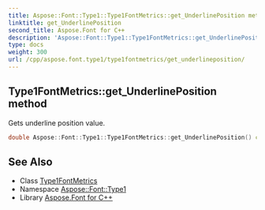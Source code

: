```yaml
---
title: Aspose::Font::Type1::Type1FontMetrics::get_UnderlinePosition method
linktitle: get_UnderlinePosition
second_title: Aspose.Font for C++
description: 'Aspose::Font::Type1::Type1FontMetrics::get_UnderlinePosition method. Gets underline position value in C++.'
type: docs
weight: 300
url: /cpp/aspose.font.type1/type1fontmetrics/get_underlineposition/
---
```

## Type1FontMetrics::get_UnderlinePosition method


Gets underline position value.

```cpp
double Aspose::Font::Type1::Type1FontMetrics::get_UnderlinePosition() const
```

## See Also

* Class [Type1FontMetrics](../)
* Namespace [Aspose::Font::Type1](../../)
* Library [Aspose.Font for C++](../../../)
